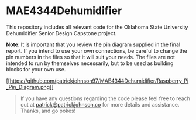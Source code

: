 # MAE4344Dehumidifier
This repository includes all relevant code for the Oklahoma State University Dehumidifier Senior Design Capstone project.

**Note**: It is important that you review the pin diagram supplied in the final report. If you intend to use your own connections, be careful to change the pin numbers in the files so that it will suit your needs. The files are not intended to run by themselves necessarily, but to be used as building blocks for your own use. 

[[https://github.com/patrickjohnson97/MAE4344Dehumidifier/Raspberry_Pi_Pin_Diagram.png]]


>If you have any questions regarding the code please feel free to reach out at patrick@patrickjohnson.co for more details and assistance. Thanks, and go pokes!
